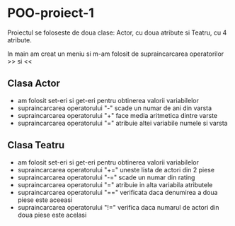 # POO-proiect-1
Proiectul se foloseste de doua clase: Actor, cu doua atribute si Teatru, cu 4 atribute.    

In main am creat un meniu si m-am folosit de supraincarcarea operatorilor >> si << 
## Clasa Actor
- am folosit set-eri si get-eri pentru obtinerea valorii variabilelor
- supraincarcarea operatorului "-" scade un numar de ani din varsta
- supraincarcarea operatorului "+" face media aritmetica dintre varste
- supraincarcarea operatorului "=" atribuie altei variabile numele si varsta

## Clasa Teatru
- am folosit set-eri si get-eri pentru obtinerea valorii variabilelor
- supraincarcarea operatorului "+=" uneste lista de actori din 2 piese
- supraincarcarea operatorului "-=" scade un numar din rating
- supraincarcarea operatorului "=" atribuie in alta variabila atributele
- supraincarcarea operatorului "==" verificata daca denumirea a doua piese este aceeasi
- supraincarcarea operatorului "!=" verifica daca numarul de actori din doua piese este acelasi
